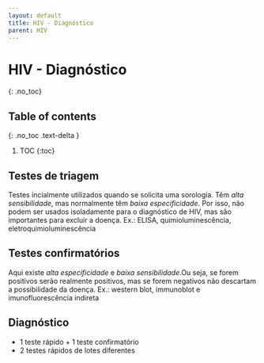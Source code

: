 ```yaml
---
layout: default
title: HIV - Diagnóstico
parent: HIV
---
```


# HIV - Diagnóstico
{: .no_toc}

## Table of contents
{: .no_toc .text-delta }

1. TOC
{:toc}

## Testes de triagem
Testes incialmente utilizados quando se solicita uma sorologia. Têm *alta sensibilidade*, mas normalmente têm *baixa especificidade*. Por isso, não podem ser usados isoladamente para o diagnóstico de HIV, mas são importantes para excluir a doença.
Ex.: ELISA, quimioluminescência, eletroquimioluminescência

## Testes confirmatórios
Aqui existe *alta especificidade* e *baixa sensibilidade*.Ou seja, se forem positivos serão realmente positivos, mas se forem negativos não descartam a possibilidade da doença.
Ex.: western blot, immunoblot e imunofluorescência indireta

## Diagnóstico

 - 1 teste rápido + 1 teste confirmatório
 - 2 testes rápidos de lotes diferentes

<!--stackedit_data:
eyJoaXN0b3J5IjpbLTEwMjcyNjI0MSwtMTcyOTE3NzUwNywxNT
I4MDQ0OTk3XX0=
-->
